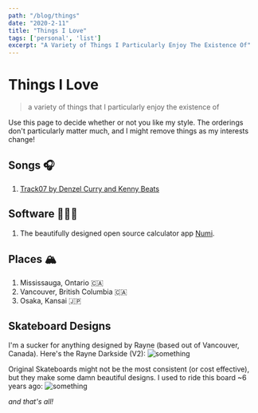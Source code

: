```yaml
---
path: "/blog/things"
date: "2020-2-11"
title: "Things I Love"
tags: ['personal', 'list']
excerpt: "A Variety of Things I Particularly Enjoy The Existence Of"
---
```


# Things I Love
> a variety of things that I particularly enjoy the existence of

Use this page to decide whether or not you like my style. The orderings don't particularly matter much, and I might remove things as my interests change!

## Songs 🎧
1. [Track07 by Denzel Curry and Kenny Beats](https://open.spotify.com/track/17Xxp5dtS4GmdGjNZNb5Gk?si=aajMSOIJSRuOALkkfJbMZA)

## Software 👨🏾‍💻
1. The beautifully designed open source calculator app [Numi](https://numi.app/).

## Places 🏔
1. Mississauga, Ontario 🇨🇦
2. Vancouver, British Columbia 🇨🇦
3. Osaka, Kansai 🇯🇵

## Skateboard Designs
I'm a sucker for anything designed by Rayne (based out of Vancouver, Canada). Here's the Rayne Darkside (V2):
![something](https://d3ol6qpodzlgj8.cloudfront.net/cdn/farfuture/urIXGF75Zuz732FXMZHsZVZD3Iqn5fhQO7GAReYntjc/mtime:1497632620/sites/default/files/styles/preview_jpg/public/product-images/Darkside%20V2_0.jpg?itok=TRO1YcIM)

Original Skateboards might not be the most consistent (or cost effective), but they make some damn beautiful designs. I used to ride this board ~6 years ago:
![something](https://cdn.shopify.com/s/files/1/0067/7694/6741/products/Apex-34-Double-Concave-deck_ba3bfc0a-c9f5-490f-bdf4-72f51c4ffdae_900x.jpg?v=1567640278)

*and that's all!*